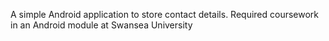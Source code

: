 A simple Android application to store contact details. Required coursework in an Android module at Swansea University